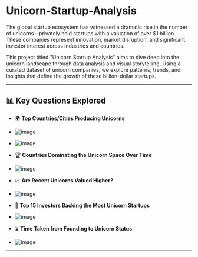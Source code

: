 # Unicorn-Startup-Analysis


The global startup ecosystem has witnessed a dramatic rise in the number of unicorns—privately held startups with a valuation of over $1 billion. These companies represent innovation, market disruption, and significant investor interest across industries and countries.

This project titled "Unicorn Startup Analysis" aims to dive deep into the unicorn landscape through data analysis and visual storytelling. Using a curated dataset of unicorn companies, we explore patterns, trends, and insights that define the growth of these billion-dollar startups.



---

## 📊 Key Questions Explored

- 🌍 **Top Countries/Cities Producing Unicorns**
- ![image](https://github.com/user-attachments/assets/f0df7209-5d36-42c1-94d1-846d3573c313)
- ![image](https://github.com/user-attachments/assets/8f0c7c29-8efd-4b36-bdef-817e7fca8f38)

 
- 🏆 **Countries Dominating the Unicorn Space Over Time**
- ![image](https://github.com/user-attachments/assets/c99e1032-d61e-45a4-bd5c-304bef247aa3)

- 📈 **Are Recent Unicorns Valued Higher?**
- ![image](https://github.com/user-attachments/assets/0861b034-0cb4-4168-9528-6d0c7958ca50)

- 💸 **Top 15 Investors Backing the Most Unicorn Startups**
- ![image](https://github.com/user-attachments/assets/aacd0740-2716-43c4-a7d8-aacd39d32822)

- ⏳ **Time Taken from Founding to Unicorn Status**
- ![image](https://github.com/user-attachments/assets/a81a0131-069f-42c0-bd1e-c736755dbe9e)


---





